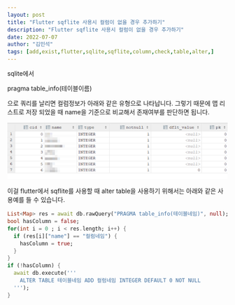 ```yaml
---
layout: post
title: "Flutter sqflite 사용시 컬럼이 없을 경우 추가하기"
description: "Flutter sqflite 사용시 컬럼이 없을 경우 추가하기"
date: 2022-07-07
author: "김민석"
tags: [add,exist,flutter,sqlite,sqflite,column,check,table,alter,]
---
```

sqlite에서 

pragma table_info(테이블이름) 

으로 쿼리를 날리면 컬럼정보가 아래와 같은 유형으로 나타납니다. 그렇기 때문에 맵 리스트로 저장 되었을 때 name을 기준으로 비교해서 존재여부를 판단하면 됩니다.

   ![이미지1](../images/20220707/3/1.png)

이걸 flutter에서 sqflite를 사용할 때 alter table을 사용하기 위해서는 아래와 같은 사용예를 들 수 있습니다.

```dart
List<Map> res = await db.rawQuery("PRAGMA table_info(테이블네임)", null);
bool hasColumn = false;
for(int i = 0 ; i < res.length; i++) {
  if (res[i]["name"] == "컬럼네임") {
    hasColumn = true;
  }
}
if (!hasColumn) {
  await db.execute('''
    ALTER TABLE 테이블네임 ADD 컬럼네임 INTEGER DEFAULT 0 NOT NULL
  ''');
}
```
